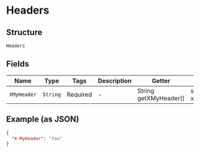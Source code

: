 
# Headers

## Structure

`Headers`

## Fields

| Name | Type | Tags | Description | Getter | Setter |
|  --- | --- | --- | --- | --- | --- |
| `XMyHeader` | `String` | Required | - | String getXMyHeader() | setXMyHeader(String xMyHeader) |

## Example (as JSON)

```json
{
  "X-MyHeader": "foo"
}
```

